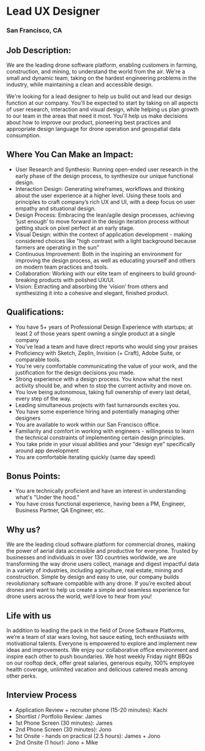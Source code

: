 # Lead UX Designer
### San Francisco, CA

## Job Description:
We are the leading drone software platform, enabling customers in farming, construction, and mining, to understand the world from the air. We're a small and dynamic team, taking on the hardest engineering problems in the industry, while maintaining a clean and accessible design.  

We're looking for a lead designer to help us build out and lead our design function at our company. You'll be expected to start by taking on all aspects of user research, interaction and visual design, while helping us plan growth to our team in the areas that need it most. You'll help us make decisions about how to improve our product, pioneering best practices and appropriate design language for drone operation and geospatial data consumption.

## Where You Can Make an Impact:
+	User Research and Synthesis: Running open-ended user research in the early phase of the design process, to synthesize our unique functional design.
+	Interaction Design:  Generating wireframes, workflows and thinking about the user experience at a higher level. Using these tools and principles to craft company’s rich UX and UI, with a deep focus on user empathy and situational design.
+	Design Process: Embracing the lean/agile design processes, achieving ‘just enough’ to move forward in the design iteration process without getting stuck on pixel perfect at an early stage.
+	Visual Design: within the context of application development - making considered choices like "high contrast with a light background because farmers are operating in the sun"
+	Continuous Improvement: Both in the inspiring an environment for improving the design process, as well as educating yourself and others on modern team practices and tools.
+	Collaboration:  Working with our elite team of engineers to build ground-breaking products with polished UX/UI.
+	Vision: Extracting and absorbing the ‘vision’ from others and synthesizing it into a cohesive and elegant, finished product.

## Qualifications:
+	You have 5+ years of Professional Design Experience with startups; at least 2 of those years spent owning a single product at a single company
+	You've lead a team and have direct reports who would sing your praises
+	Proficiency with Sketch, Zeplin, Invision (+ Craft), Adobe Suite, or comparable tools.
+	You're very comfortable communicating the value of your work, and the justification for the design decisions you made.
+	Strong experience with a design process. You know what the next activity should be, and when to stop the current activity and move on.
+	You love being autonomous, taking full ownership of every last detail, every step of the way.
+	Leading simultaneous projects with fast turnarounds excites you.
+	You have some experience hiring and potentially managing other designers
+	You are available to work within our San Francisco office.
+	Familiarity and comfort in working with engineers - willingness to learn the technical constraints of implementing certain design principles.
+	You take pride in your visual abilities and your "design eye” specifically around app development
+	You are comfortable iterating quickly (same day speed)

## Bonus Points:
+	You are technically proficient and have an interest in understanding what's "Under the hood."
+	You have cross functional experience, having been a PM, Engineer, Business Partner, QA Engineer, etc.

## Why us?
We are the leading cloud software platform for commercial drones, making the power of aerial data accessible and productive for everyone. Trusted by businesses and individuals in over 130 countries worldwide, we are transforming the way drone users collect, manage and digest impactful data in a variety of industries, including agriculture, real estate, mining and construction. Simple by design and easy to use, our company builds revolutionary software compatible with any drone. If you’re excited about drones and want to help us create a simple and seamless experience for drone users across the world, we’d love to hear from you!

## Life with us
In addition to leading the pack in the field of Drone Software Platforms, we’re a team of star wars loving, hot sauce eating, tech enthusiasts with motivational talents. Everyone is empowered to explore and implement new ideas and improvements. We enjoy our collaborative office environment and inspire each other to push boundaries. We host weekly Friday night BBQs on our rooftop deck, offer great salaries, generous equity, 100% employee health coverage, unlimited vacation and delicious catered meals among other perks.

## Interview Process
+	Application Review + recruiter phone (15-20 minutes): Kachi
+	Shortlist / Portfolio Review: James
+	1st Phone Screen (30 minutes): James
+	2nd Phone Screen (30 minutes): Jono
+	1st Onsite - hands on practical (2.5 hours): James + Jono
+	2nd Onsite (1 hour): Jono + Mike
